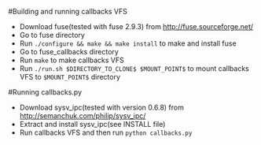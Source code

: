 #Building and running callbacks VFS
* Download fuse(tested with fuse 2.9.3) from http://fuse.sourceforge.net/
* Go to fuse directory
* Run `./configure && make && make install` to make and install fuse
* Go to fuse_callbacks directory
* Run `make` to make callbacks VFS
* Run `./run.sh $DIRECTORY_TO_CLONE$ $MOUNT_POINT$` to mount callbacks VFS to `$MOUNT_POINT$` directory

#Running callbacks.py
* Download sysv_ipc(tested with version 0.6.8) from http://semanchuk.com/philip/sysv_ipc/
* Extract and install sysv_ipc(see INSTALL file)
* Run callbacks VFS and then run `python callbacks.py`
